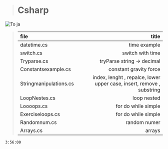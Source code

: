 ># Csharp 
![To ja](https://cdn.pixabay.com/photo/2018/05/31/15/06/see-no-evil-3444212_960_720.jpg)

> | file  | title |
> |:-|-:|
> | datetime.cs | time example |
> | switch.cs |  switch with time  |
> | Tryparse.cs |  tryParse string -> decimal  |
> | Constantsexample.cs |  constant gravity force  |
> | Stringmanipulations.cs | index, lenght , repalce, lower upper case, insert, remove , substring   |
> | LoopNestes.cs | loop nested    |
> | Loooops.cs | for do while simple   |
> | Exerciseloops.cs | for do while simple|   
> | Randomnum.cs | random numer|   
> | Arrays.cs | arrays|   



`3:56:00`
